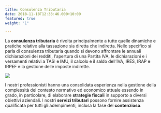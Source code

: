 ```yaml
---
title: Consulenza Tributaria
date: 2018-11-18T12:33:46.000+10:00
featured: true
weight: "1"

---
```

La **consulenza tributaria** è rivolta principalmente a tutte quelle dinamiche e pratiche relative alla tassazione sia diretta che indiretta. Nello specifico si parla di consulenza tributaria quando si devono affrontare le annuali dichiarazioni dei redditi, l'apertura di una Partita IVA, le dichiarazioni e i versamenti relativi a TASI e IMU, il calcolo e il saldo dell’IVA, IRES, IRAP e IRPEF e la gestione delle imposte indirette.

![](/uploads/1.JPG)

I nostri professionisti hanno una consolidata esperienza nella gestione della complessità del contesto normativo ed economico attuale essendo in grado, in particolare, di elaborare **strategie fiscali** in supporto a diversi obiettivi aziendali. I nostri **servizi tributari** possono fornire assistenza qualificata per tutti gli adempimenti, inclusa la fase del **contenzioso**.